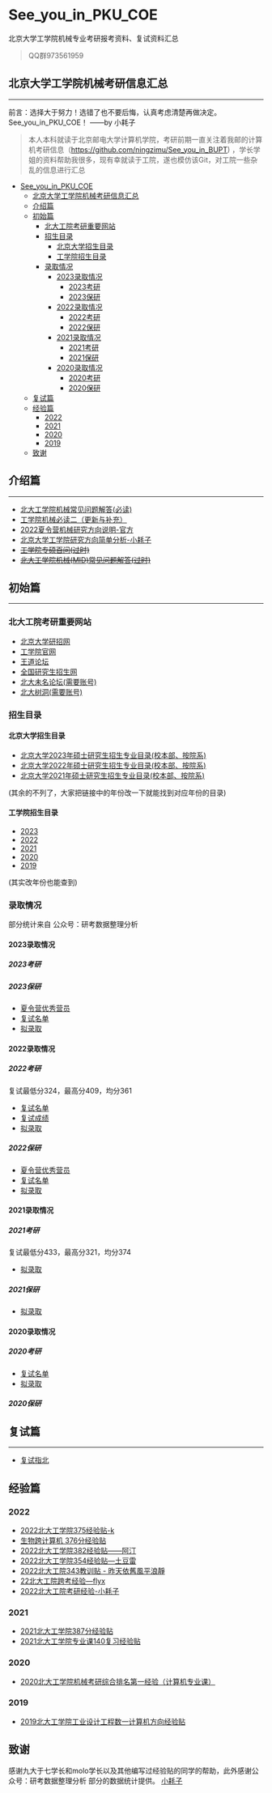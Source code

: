 # See_you_in_PKU_COE

北京大学工学院机械专业考研报考资料、复试资料汇总

> QQ群973561959

## 北京大学工学院机械考研信息汇总

---

前言：选择大于努力！选错了也不要后悔，认真考虑清楚再做决定。See_you_in_PKU_COE！ ——by 小耗子

> 本人本科就读于北京邮电大学计算机学院，考研前期一直关注着我邮的计算机考研信息（https://github.com/ningzimu/See_you_in_BUPT) ，学长学姐的资料帮助我很多，现有幸就读于工院，遂也模仿该Git，对工院一些杂乱的信息进行汇总

- [See\_you\_in\_PKU\_COE](#see_you_in_pku_coe)
  - [北京大学工学院机械考研信息汇总](#北京大学工学院机械考研信息汇总)
  - [介绍篇](#介绍篇)
  - [初始篇](#初始篇)
    - [北大工院考研重要网站](#北大工院考研重要网站)
    - [招生目录](#招生目录)
      - [北京大学招生目录](#北京大学招生目录)
      - [工学院招生目录](#工学院招生目录)
    - [录取情况](#录取情况)
      - [2023录取情况](#2023录取情况)
        - [2023考研](#2023考研)
        - [2023保研](#2023保研)
      - [2022录取情况](#2022录取情况)
        - [2022考研](#2022考研)
        - [2022保研](#2022保研)
      - [2021录取情况](#2021录取情况)
        - [2021考研](#2021考研)
        - [2021保研](#2021保研)
      - [2020录取情况](#2020录取情况)
        - [2020考研](#2020考研)
        - [2020保研](#2020保研)
  - [复试篇](#复试篇)
  - [经验篇](#经验篇)
    - [2022](#2022)
    - [2021](#2021)
    - [2020](#2020)
    - [2019](#2019)
  - [致谢](#致谢)


## 介绍篇

---

+ [北大工学院机械常见问题解答(必读)](https://github.com/StephenYuan7/See_you_in_COE/blob/main/%E4%BB%8B%E7%BB%8D/%E5%8C%97%E5%A4%A7%E5%B7%A5%E5%AD%A6%E9%99%A2%E6%9C%BA%E6%A2%B0%E5%B8%B8%E8%A7%81%E9%97%AE%E9%A2%98%E8%A7%A3%E7%AD%94(%E5%BF%85%E8%AF%BB).pdf)
+ [工学院机械必读二（更新与补充）](https://github.com/StephenYuan7/See_you_in_COE/blob/main/%E4%BB%8B%E7%BB%8D/%E5%B7%A5%E5%AD%A6%E9%99%A2%E6%9C%BA%E6%A2%B0%E5%BF%85%E8%AF%BB%E4%BA%8C%EF%BC%88%E6%9B%B4%E6%96%B0%E4%B8%8E%E8%A1%A5%E5%85%85%EF%BC%89.pdf)
+ [2022夏令营机械研究方向说明-官方](https://github.com/StephenYuan7/See_you_in_COE/blob/main/%E4%BB%8B%E7%BB%8D/2022%E5%A4%8F%E4%BB%A4%E8%90%A5%E6%9C%BA%E6%A2%B0%E7%A0%94%E7%A9%B6%E6%96%B9%E5%90%91%E8%AF%B4%E6%98%8E-%E5%AE%98%E6%96%B9.pdf)
+ [北京大学工学院研究方向简单分析-小耗子](https://github.com/StephenYuan7/See_you_in_COE/blob/main/%E4%BB%8B%E7%BB%8D/%E5%8C%97%E4%BA%AC%E5%A4%A7%E5%AD%A6%E5%B7%A5%E5%AD%A6%E9%99%A2%E7%A0%94%E7%A9%B6%E6%96%B9%E5%90%91%E7%AE%80%E5%8D%95%E5%88%86%E6%9E%90-%E5%B0%8F%E8%80%97%E5%AD%90.pdf)
+ ~~[工学院专硕百问(过时)](https://github.com/StephenYuan7/See_you_in_COE/blob/main/%E4%BB%8B%E7%BB%8D/%E5%B7%A5%E5%AD%A6%E9%99%A2%E4%B8%93%E7%A1%95%E7%99%BE%E9%97%AE.pdf)~~
+ ~~[北大工学院机械(MID)常见问题解答(过时)](https://github.com/StephenYuan7/See_you_in_COE/blob/main/%E4%BB%8B%E7%BB%8D/%E5%8C%97%E5%A4%A7%E5%B7%A5%E5%AD%A6%E9%99%A2%E6%9C%BA%E6%A2%B0(MID)%E5%B8%B8%E8%A7%81%E9%97%AE%E9%A2%98%E8%A7%A3%E7%AD%94.pdf)~~

## 初始篇

---

### 北大工院考研重要网站 

+ [北京大学研招网](https://admission.pku.edu.cn/)
+ [工学院官网](https://www.coe.pku.edu.cn/)
+ [王道论坛](http://www.cskaoyan.com/forum-85-1.html)
+ [全国研究生招生网](https://yz.chsi.com.cn/yzwb/)
+ [北大未名论坛(需要账号)](https://bbs.pku.edu.cn/v2/home.php)
+ [北大树洞(需要账号)](https://treehole.pku.edu.cn/web/)

### 招生目录

#### 北京大学招生目录

+ [北京大学2023年硕士研究生招生专业目录(校本部、按院系)](https://admission.pku.edu.cn/zsxx/sszs/zyml/2023/yx/zsml_ss_yx.html?CSRFT=NM4A-1X43-84R8-CG2A-QWGK-E2OB-4472-R8Z6)
+ [北京大学2022年硕士研究生招生专业目录(校本部、按院系)](https://admission.pku.edu.cn/zsxx/sszs/zyml/2022/yx/zsml_ss_yx.html?CSRFT=NM4A-1X43-84R8-CG2A-QWGK-E2OB-4472-R8Z6)
+ [北京大学2021年硕士研究生招生专业目录(校本部、按院系)](https://admission.pku.edu.cn/zsxx/sszs/zyml/2021/yx/zsml_ss_yx.html?CSRFT=NM4A-1X43-84R8-CG2A-QWGK-E2OB-4472-R8Z6)

(其余的不列了，大家把链接中的年份改一下就能找到对应年份的目录)

#### 工学院招生目录

+ [2023](https://admission.pku.edu.cn/zsxx/sszs/zyml/2023/yx/zsml_ss_yx_00086.pdf)
+ [2022](https://admission.pku.edu.cn/zsxx/sszs/zyml/2022/yx/zsml_ss_yx_00086.pdf)
+ [2021](https://admission.pku.edu.cn/zsxx/sszs/zyml/2021/yx/zsml_ss_yx_00086.pdf)
+ [2020](https://admission.pku.edu.cn/zsxx/sszs/zyml/2020/yx/zsml_ss_yx_00086.pdf)
+ [2019](https://admission.pku.edu.cn/zsxx/sszs/zyml/2019/yx/zsml_ss_yx_00086.pdf)

(其实改年份也能查到)

### 录取情况

部分统计来自 公众号：研考数据整理分析

#### 2023录取情况

##### 2023考研

##### 2023保研

+ [夏令营优秀营员](https://www.coe.pku.edu.cn/degree/notice/11591.html)
+ [复试名单](https://www.coe.pku.edu.cn/degree/notice/11664.html)
+ [拟录取]()

#### 2022录取情况

##### 2022考研

复试最低分324，最高分409，均分361

+ [复试名单](https://www.coe.pku.edu.cn/degree/notice/11342.html)
+ [复试成绩](https://www.coe.pku.edu.cn/degree/notice/11357.html)
+ [拟录取](https://www.coe.pku.edu.cn/degree/notice/11359.html)

##### 2022保研

+ [夏令营优秀营员](https://www.coe.pku.edu.cn/degree/notice/7047.html)
+ [复试名单](https://www.coe.pku.edu.cn/degree/notice/7048.html)
+ [拟录取](https://github.com/StephenYuan7/See_you_in_COE/blob/main/%E8%80%83%E7%A0%94%E5%BD%95%E5%8F%96%E6%83%85%E5%86%B5/2022/2022%E5%B9%B4%E5%B7%A5%E5%AD%A6%E9%99%A2%E4%BF%9D%E7%A0%94%E6%8B%9F%E5%BD%95%E5%8F%96%E5%90%8D%E5%8D%95.pdf)

#### 2021录取情况

##### 2021考研

复试最低分433，最高分321，均分374

+ [拟录取](https://www.coe.pku.edu.cn/degree/notice/11359.html)

##### 2021保研

+ [拟录取](https://github.com/StephenYuan7/See_you_in_COE/blob/main/%E8%80%83%E7%A0%94%E5%BD%95%E5%8F%96%E6%83%85%E5%86%B5/2021/2021%E5%B9%B4%E5%B7%A5%E9%99%A2%E4%BF%9D%E7%A0%94%E6%8B%9F%E5%BD%95%E5%8F%96%E5%90%8D%E5%8D%95.pdf)

#### 2020录取情况

##### 2020考研

+ [复试名单](https://github.com/StephenYuan7/See_you_in_COE/blob/main/%E8%80%83%E7%A0%94%E5%BD%95%E5%8F%96%E6%83%85%E5%86%B5/2020/2020%E5%B9%B4%E5%B7%A5%E9%99%A2%E8%80%83%E7%A0%94%E6%8B%9F%E5%A4%8D%E8%AF%95%E5%90%8D%E5%8D%95.pdf)
+ [拟录取](https://github.com/StephenYuan7/See_you_in_COE/blob/main/%E8%80%83%E7%A0%94%E5%BD%95%E5%8F%96%E6%83%85%E5%86%B5/2020/2020%E5%B9%B4%E5%B7%A5%E9%99%A2%E8%80%83%E7%A0%94%E6%8B%9F%E5%BD%95%E5%8F%96%E5%90%8D%E5%8D%95.pdf)

##### 2020保研

## 复试篇

---

+ [复试指北](https://github.com/StephenYuan7/See_you_in_PKU_COE/blob/main/%E5%A4%8D%E8%AF%95/%E5%A4%8D%E8%AF%95%E6%8C%87%E5%8C%97.pdf)

## 经验篇

### 2022

+ [2022北大工学院375经验贴-k](https://github.com/StephenYuan7/See_you_in_COE/blob/main/%E7%BB%8F%E9%AA%8C%E8%B4%B4/2022/2022%E5%8C%97%E5%A4%A7%E5%B7%A5%E5%AD%A6%E9%99%A2375%E7%BB%8F%E9%AA%8C%E8%B4%B4-k.pdf)
+ [生物跨计算机 376分经验贴](https://github.com/StephenYuan7/See_you_in_COE/blob/main/%E7%BB%8F%E9%AA%8C%E8%B4%B4/2022/%E7%94%9F%E7%89%A9%E8%B7%A8%E8%AE%A1%E7%AE%97%E6%9C%BA%20376%E5%88%86%E7%BB%8F%E9%AA%8C%E8%B4%B4.pdf)
+ [2022北大工学院382经验贴——阿汀](https://github.com/StephenYuan7/See_you_in_COE/blob/main/%E7%BB%8F%E9%AA%8C%E8%B4%B4/2022/2022%E5%8C%97%E5%A4%A7%E5%B7%A5%E5%AD%A6%E9%99%A2382%E7%BB%8F%E9%AA%8C%E8%B4%B4%E2%80%94%E2%80%94%E9%98%BF%E6%B1%80.pdf)
+ [2022北大工学院354经验贴—土豆雷](https://github.com/StephenYuan7/See_you_in_COE/blob/main/%E7%BB%8F%E9%AA%8C%E8%B4%B4/2022/2022%E5%8C%97%E5%A4%A7%E5%B7%A5%E5%AD%A6%E9%99%A2354%E7%BB%8F%E9%AA%8C%E8%B4%B4%E2%80%94%E5%9C%9F%E8%B1%86%E9%9B%B7.pdf)
+ [2022北大工院343教训贴 - 昨天依舊風平浪靜](https://github.com/StephenYuan7/See_you_in_COE/blob/main/%E7%BB%8F%E9%AA%8C%E8%B4%B4/2022/2022%E5%8C%97%E5%A4%A7%E5%B7%A5%E9%99%A2343%E6%95%99%E8%AE%AD%E8%B4%B4%20-%20%E6%98%A8%E5%A4%A9%E4%BE%9D%E8%88%8A%E9%A2%A8%E5%B9%B3%E6%B5%AA%E9%9D%9C.pdf)
+ [22北大工院跨考经验—flyx](https://github.com/StephenYuan7/See_you_in_COE/blob/main/%E7%BB%8F%E9%AA%8C%E8%B4%B4/2022/22%E5%8C%97%E5%A4%A7%E5%B7%A5%E9%99%A2%E8%B7%A8%E8%80%83%E7%BB%8F%E9%AA%8C%E2%80%94flyx.pdf)
+ [2022北大工院考研经验-小耗子](https://github.com/StephenYuan7/See_you_in_COE/blob/main/%E7%BB%8F%E9%AA%8C%E8%B4%B4/2022/2022%E5%8C%97%E5%A4%A7%E5%B7%A5%E9%99%A2%E8%80%83%E7%A0%94%E7%BB%8F%E9%AA%8C-%E5%B0%8F%E8%80%97%E5%AD%90.pdf)

### 2021

+ [2021北大工学院387分经验贴](https://github.com/StephenYuan7/See_you_in_COE/blob/main/%E7%BB%8F%E9%AA%8C%E8%B4%B4/2021/2021%E5%8C%97%E5%A4%A7%E5%B7%A5%E5%AD%A6%E9%99%A2387%E5%88%86%E7%BB%8F%E9%AA%8C%E8%B4%B4.pdf)
+ [2021北大工学院专业课140复习经验贴](https://github.com/StephenYuan7/See_you_in_COE/blob/main/%E7%BB%8F%E9%AA%8C%E8%B4%B4/2021/2021%E5%8C%97%E5%A4%A7%E5%B7%A5%E5%AD%A6%E9%99%A2%E4%B8%93%E4%B8%9A%E8%AF%BE140%E5%A4%8D%E4%B9%A0%E7%BB%8F%E9%AA%8C%E8%B4%B4.pdf)

### 2020

+ [2020北大工学院机械考研综合排名第一经验（计算机专业课）](https://github.com/StephenYuan7/See_you_in_COE/blob/main/%E7%BB%8F%E9%AA%8C%E8%B4%B4/2020/2020%E5%8C%97%E5%A4%A7%E5%B7%A5%E5%AD%A6%E9%99%A2%E6%9C%BA%E6%A2%B0%E8%80%83%E7%A0%94%E7%BB%BC%E5%90%88%E6%8E%92%E5%90%8D%E7%AC%AC%E4%B8%80%E7%BB%8F%E9%AA%8C%EF%BC%88%E8%AE%A1%E7%AE%97%E6%9C%BA%E4%B8%93%E4%B8%9A%E8%AF%BE%EF%BC%89.pdf)

### 2019

+ [2019北大工学院工业设计工程数一计算机方向经验贴](https://github.com/StephenYuan7/See_you_in_COE/blob/main/%E7%BB%8F%E9%AA%8C%E8%B4%B4/2019/2019%E5%8C%97%E5%A4%A7%E5%B7%A5%E5%AD%A6%E9%99%A2%E5%B7%A5%E4%B8%9A%E8%AE%BE%E8%AE%A1%E5%B7%A5%E7%A8%8B%E6%95%B0%E4%B8%80%E8%AE%A1%E7%AE%97%E6%9C%BA%E6%96%B9%E5%90%91%E7%BB%8F%E9%AA%8C%E8%B4%B4.pdf)

## 致谢

感谢九大于七学长和molo学长以及其他编写过经验贴的同学的帮助，此外感谢公众号：研考数据整理分析 部分的数据统计提供。 [小耗子](https://github.com/StephenYuan7)

